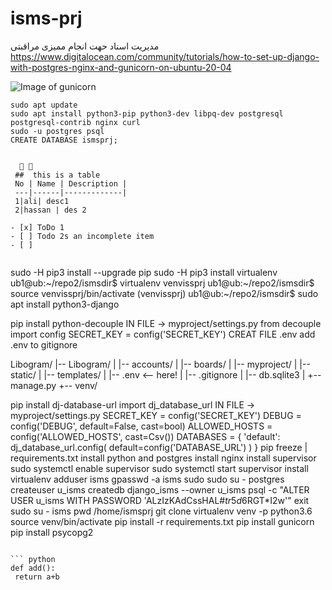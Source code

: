# isms-prj
مدیریت  اسناد حهت انجام ممیزی مراقبتی
https://www.digitalocean.com/community/tutorials/how-to-set-up-django-with-postgres-nginx-and-gunicorn-on-ubuntu-20-04

![Image of gunicorn](http://tamadon.net/python/wp-content/uploads/2020/09/Deployment-Strategy-www.tamadon.net_-768x654.jpg)

```
sudo apt update
sudo apt install python3-pip python3-dev libpq-dev postgresql postgresql-contrib nginx curl
sudo -u postgres psql
CREATE DATABASE ismsprj;


  🤗 🙂
 ##  this is a table  
 No | Name | Description |
 ---|------|-------------|
 1|ali| desc1
 2|hassan | des 2
 
- [x] ToDo 1
- [ ] Todo 2s an incomplete item
- [ ] 


 ```
sudo -H pip3 install --upgrade pip
sudo -H pip3 install virtualenv
ub1@ub:~/repo2/ismsdir$ virtualenv venvissprj
ub1@ub:~/repo2/ismsdir$ source venvissprj/bin/activate
(venvissprj) ub1@ub:~/repo2/ismsdir$ sudo apt install python3-django

 pip install python-decouple
 IN FILE -> myproject/settings.py
    from decouple import config
    SECRET_KEY = config('SECRET_KEY')
 CREAT FILE .env 
 add .env   to  gitignore
 
 Libogram/
 |-- Libogram/
 |    |-- accounts/
 |    |-- boards/
 |    |-- myproject/
 |    |-- static/
 |    |-- templates/
 |    |-- .env        <-- here!
 |    |-- .gitignore
 |    |-- db.sqlite3
 |    +-- manage.py
 +-- venv/
 
pip install dj-database-url
import dj_database_url
IN FILE -> myproject/settings.py
    SECRET_KEY = config('SECRET_KEY')
    DEBUG = config('DEBUG', default=False, cast=bool)
    ALLOWED_HOSTS = config('ALLOWED_HOSTS', cast=Csv())
    DATABASES = {
        'default': dj_database_url.config(
            default=config('DATABASE_URL')
        )
    }
pip freeze | requirements.txt
install python and postgres 
install  nginx
install  supervisor
  sudo systemctl enable supervisor
  sudo systemctl start supervisor
install virtualenv 
 adduser isms
 gpasswd -a isms sudo
 sudo su - postgres
 createuser u_isms
 createdb django_isms --owner u_isms
 psql -c "ALTER USER u_isms WITH PASSWORD 'ALzIzKAdCssHAL#$tr5d6$RGT*I2w'"
 exit
sudo su - isms
pwd
/home/ismsprj
git clone
virtualenv venv -p python3.6
source venv/bin/activate
pip install -r requirements.txt
pip install gunicorn
pip install psycopg2


```
 
``` python
def add():
 return a+b
 
```
